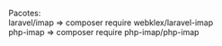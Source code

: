 
Pacotes: <br>
laravel/imap => composer require webklex/laravel-imap <br>
php-imap => composer require php-imap/php-imap
